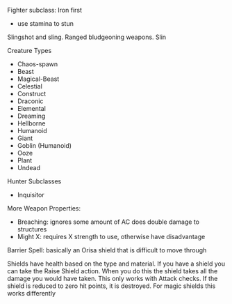 
Fighter subclass: Iron first
- use stamina to stun

Slingshot and sling. Ranged bludgeoning weapons. Slin


Creature Types
- Chaos-spawn
- Beast
- Magical-Beast
- Celestial
- Construct
- Draconic
- Elemental
- Dreaming
- Hellborne
- Humanoid
- Giant
- Goblin (Humanoid)
- Ooze
- Plant
- Undead


Hunter Subclasses
- Inquisitor





More Weapon Properties:
- Breaching: ignores some amount of AC does double damage to structures
- Might X: requires X strength to use, otherwise have disadvantage


Barrier Spell: basically an Orisa shield that is difficult to move through


Shields have health based on the type and material. If you have a shield you can take the Raise Shield action. When you do this the shield takes all the damage you would have taken. This only works with Attack checks. If the shield is reduced to zero hit points, it is destroyed. For magic shields this works differently